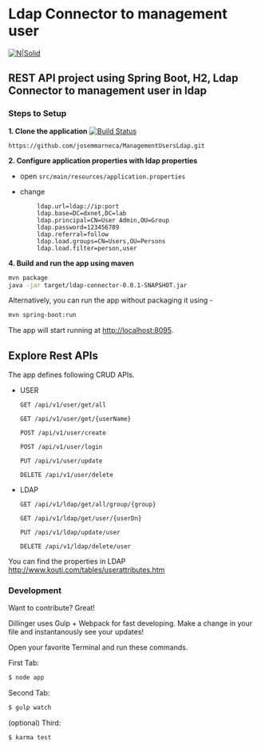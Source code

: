 # Ldap Connector to management user
[![N|Solid](https://cldup.com/dTxpPi9lDf.thumb.png)](https://dxnet.io)

## REST API project using Spring Boot, H2, Ldap Connector to management user in ldap

###  Steps to Setup
**1. Clone the application**
[![Build Status](https://travis-ci.org/joemccann/dillinger.svg?branch=master)](https://github.com/josemmarneca/ManagementUsersLdap.git)
```
https://github.com/josemmarneca/ManagementUsersLdap.git
```
**2. Configure application properties with ldap properties**

+ open `src/main/resources/application.properties`

+ change 
```  
        ldap.url=ldap://ip:port
        ldap.base=DC=dxnet,DC=lab
        ldap.principal=CN=User Admin,OU=Group
        ldap.password=123456789
        ldap.referral=follow
        ldap.load.groups=CN=Users,OU=Persons
        ldap.load.filter=person,user
```

**4. Build and run the app using maven**

```bash
mvn package
java -jar target/ldap-connector-0.0.1-SNAPSHOT.jar
```

Alternatively, you can run the app without packaging it using -

```bash
mvn spring-boot:run
```

The app will start running at <http://localhost:8095>.
## Explore Rest APIs

The app defines following CRUD APIs. 
 + USER 
    ```
    GET /api/v1/user/get/all
    
    GET /api/v1/user/get/{userName}
    
    POST /api/v1/user/create
    
    POST /api/v1/user/login
    
    PUT /api/v1/user/update
    
    DELETE /api/v1/user/delete
    ```

 + LDAP 
    ```
    GET /api/v1/ldap/get/all/group/{group}
    
    GET /api/v1/ldap/get/user/{userDn}
    
    PUT /api/v1/ldap/update/user
    
    DELETE /api/v1/ldap/delete/user

    ```
    

You can find the properties in LDAP
http://www.kouti.com/tables/userattributes.htm




 

 

 


### Development

Want to contribute? Great!

Dillinger uses Gulp + Webpack for fast developing.
Make a change in your file and instantanously see your updates!

Open your favorite Terminal and run these commands.

First Tab:
```sh
$ node app
```

Second Tab:
```sh
$ gulp watch
```

(optional) Third:
```sh
$ karma test
```
 